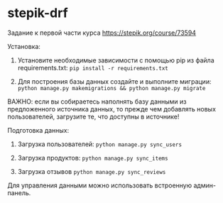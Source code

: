 # stepik-drf
Задание к первой части курса https://stepik.org/course/73594 

Установка:
1. Установите необходимые зависимости с помощью pip из файла requirements.txt:
```pip install -r requirements.txt```

2. Для построения базы данных создайте и выполните миграции:
```python manage.py makemigrations && python manage.py migrate```

ВАЖНО: если вы собираетесь наполнять базу данными из предложенного источника данных, то прежде чем добавлять новых пользователей, загрузите те, что доступны в источнике!

Подготовка данных:
1. Загрузка пользователей:
```python manage.py sync_users```

2. Загрузка продуктов:
```python manage.py sync_items```

3. Загрузка отзывов
```python manage.py sync_reviews```

Для управления данными можно использовать встроенную админ-панель.
